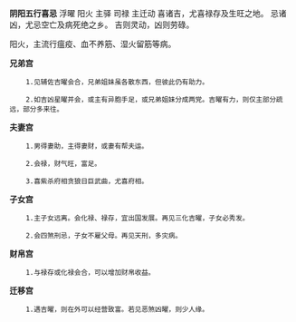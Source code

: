 **阴阳五行喜忌**
浮曜 阳火 主驿 司禄 主迁动
喜诸吉，尤喜禄存及生旺之地。
忌诸凶，尤忌空亡及病死绝之乡。
吉则灵动，凶则劳碌。

阳火，主流行瘟疫、血不养筋、湿火留筋等病。

**兄弟宫**
```
    1.见辅佐吉曜会合，兄弟姐妹虽各散东西，但彼此仍有助力。

    2.如吉凶星曜并会，或主有异胞手足，或兄弟姐妹分成两党。吉曜有力，则仅主部分疏远，部分多来往。
```

**夫妻宫**
```
    1.男得妻助，主得妻财，或妻有帮夫运。

    2.会禄，财气旺，富足。

    3.喜紫杀府相贪狼日巨武曲，尤喜府相。
```

**子女宫**
```
    1.主子女远离。会化禄、禄存，宜出国发展。再见三化吉曜，子女必秀发。

    2.会四煞刑忌，子女不雇父母。再见天刑，多灾病。
```

**财帛宫**
```
    1.与禄存或化禄会合，可以增加财帛收益。
```

**迁移宫**
```
    1.遇吉曜，则在外可以经营致富。若见恶煞凶曜，则少人缘。
```